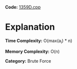 **Code:** [1359D.cpp](./1359D.cpp)

# Explanation

**Time Complexity:** O(max(a<sub>i</sub>) * n)

**Memory Complexity:** O(n) 

**Category:** Brute Force
